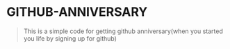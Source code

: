 # GITHUB-ANNIVERSARY
> This is a simple code for getting github anniversary(when you started you life by signing up for github)
